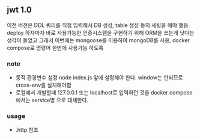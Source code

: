## jwt 1.0

이전 버전은 DDL 쿼리를 직접 입력해서 DB 생성, table 생성 등의 세팅을 해야 했음.
deploy 하자마자 바로 사용가능한 인증시스템을 구현하기 위해 ORM을 쓰는게 낫다는 생각이 들었고 
그래서 이번에는 mongoose를 이용하여 mongoDB를 사용, docker compose로 명령어 한번에 사용가능 하도록


### note
 - 동적 환경변수 설정 node index.js 앞에 설정해야 한다. window는 안되므로 cross-env를 설치해야함
 - 로컬에서 개발할때 127.0.0.1 또는 localhost로 입력하던 것을 docker compose에서는 service명 으로 대체한다.


### usage
 - .http 참조